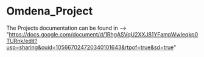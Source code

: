 # Omdena_Project
The Projects documentation can be found in --> "https://docs.google.com/document/d/1RhgASVqU2XXJ81YFampWwIeqkp0TURnk/edit?usp=sharing&ouid=105667024720340101643&rtpof=true&sd=true"
